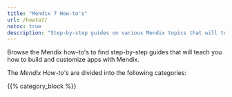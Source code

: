 ```yaml
---
title: "Mendix 7 How-to's"
url: /howto7/
notoc: true
description: "Step-by-step guides on various Mendix topics that will teach you how to build and customize apps."
---
```


Browse the Mendix how-to's to find step-by-step guides that will teach you how to build and customize apps with Mendix.

The *Mendix How-to's* are divided into the following categories:

{{% category_block %}}

